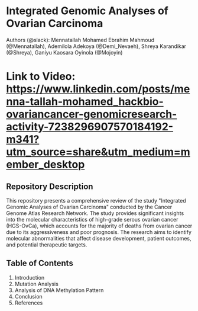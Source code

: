 # Integrated Genomic Analyses of Ovarian Carcinoma
Authors (@slack): Mennatallah Mohamed Ebrahim Mahmoud (@Mennatallah), Ademilola Adekoya (@Demi_Nevaeh), Shreya Karandikar (@Shreya), Ganiyu Kaosara Oyinola (@Mojoyin)

# Link to Video: https://www.linkedin.com/posts/menna-tallah-mohamed_hackbio-ovariancancer-genomicresearch-activity-7238296907570184192-m341?utm_source=share&utm_medium=member_desktop
## Repository Description
This repository presents a comprehensive review of the study "Integrated Genomic Analyses of Ovarian Carcinoma" conducted by the Cancer Genome Atlas Research Network. The study provides significant insights into the molecular characteristics of high-grade serous ovarian cancer (HGS-OvCa), which accounts for the majority of deaths from ovarian cancer due to its aggressiveness and poor prognosis. The research aims to identify molecular abnormalities that affect disease development, patient outcomes, and potential therapeutic targets.

## Table of Contents
1. Introduction
2. Mutation Analysis
3. Analysis of DNA Methylation Pattern
4. Conclusion
5. References
